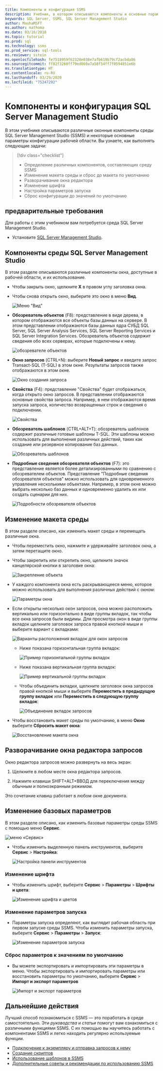 ```yaml
---
title: Компоненты и конфигурация SSMS
description: Учебник, в котором описываются компоненты и основные параметры конфигурации среды SQL Server Management Studio.
keywords: SQL Server, SSMS, SQL Server Management Studio
author: MashaMSFT
ms.author: mathoma
ms.date: 03/16/2018
ms.topic: tutorial
ms.prod: sql
ms.technology: ssms
ms.prod_service: sql-tools
ms.reviewer: sstein
ms.openlocfilehash: fe7518959f62328e038e7afb619b79cf2acbda86
ms.sourcegitcommit: ff82f3260ff79ed860a7a58f54ff7f0594851e6b
ms.translationtype: HT
ms.contentlocale: ru-RU
ms.lasthandoff: 03/29/2020
ms.locfileid: "75247292"
---
```

# <a name="sql-server-management-studio-components-and-configuration"></a>Компоненты и конфигурация SQL Server Management Studio

В этом учебнике описываются различные оконные компоненты среды SQL Server Management Studio (SSMS) и некоторые основные параметры конфигурации рабочей области. Вы узнаете, как выполнять следующие задачи: 

> [!div class="checklist"]
> * Определение различных компонентов, составляющих среду SSMS
> * Изменение макета среды и сброс до макета по умолчанию
> * Разворачивание окна редактора
> * Изменение шрифта
> * Настройка параметров запуска
> * Сброс конфигурации до значений по умолчанию

## <a name="prerequisites"></a>предварительные требования

Для работы с этим учебником вам потребуется среда SQL Server Management Studio.  

* Установите [SQL Server Management Studio](https://docs.microsoft.com/sql/ssms/download-sql-server-management-studio-ssms).

## <a name="sql-server-management-studio-components"></a>Компоненты среды SQL Server Management Studio

В этом разделе описываются различные компоненты окна, доступные в рабочей области, и их использование.

* Чтобы закрыть окно, щелкните **X** в правом углу заголовка окна.
* Чтобы снова открыть окно, выберите это окно в меню **Вид**.

    ![Меню "Вид"](media/ssms-configuration/viewmenu.png)

* **Обозреватель объектов** (F8): представление в виде дерева, в котором отображаются все объекты базы данных на сервере. В этом представлении отображаются базы данных ядра СУБД SQL Server, SQL Server Analysis Services, SQL Server Reporting Services и SQL Server Integration Services. Обозреватель объектов содержит сведения обо всех серверах, которые подключены к нему. 

    ![обозревателе объектов](media/ssms-configuration/objectexplorer.png)
* **Окно запросов** (CTRL+N): выберите **Новый запрос** и введите запрос Transact-SQL (T-SQL) в этом окне. Результаты запросов также отображаются в этом окне.

    ![Окно создания запроса](media/ssms-configuration/newquery.png)

* **Свойства** (F4): представление "Свойства" будет отображаться, когда открыто окно запросов. В представлении отображаются основные свойства запроса. Например, в нем отображаются время запуска запроса, количество возвращенных строк и сведения о подключении.  

    ![Свойства](media/ssms-configuration/properties.png)

* **Обозреватель шаблонов** (CTRL+ALT+T): обозреватель шаблонов содержит различные готовые шаблоны T-SQL. Эти шаблоны можно использовать для выполнения различных действий, таких как создание или резервное копирование баз данных. 

    ![Обозреватель шаблонов](media/ssms-configuration/templates.png)

* **Подробные сведения обозревателя объектов** (F7): это представление является более детализированными по сравнению с обозревателем объектов. Представление "Подробные сведения обозревателя объектов" можно использовать для одновременного управления несколькими объектами. Например, в этом окне можно выбрать несколько баз данных и одновременно удалить их или создать сценарии для них. 

    ![Подробности обозревателя объектов](media/ssms-configuration/objectexplorerdetails.PNG) 

## <a name="change-the-environment-layout"></a>Изменение макета среды 

В этом разделе описано, как изменить макет среды и перемещать различные окна. 

* Чтобы переместить окно, нажмите и удерживайте заголовок окна, а затем перетащите окно. 
* Чтобы закрепить или открепить окно, щелкните значок канцелярской кнопки в заголовке окна:

    ![Закрепление объекта](media/ssms-configuration/pushpin.png)

* У каждого компонента окна есть раскрывающееся меню, которое можно использовать для выполнения различных действий с окном: 

    ![Параметры окна](media/ssms-configuration/windowoptions.png)

* Если открыты несколько окон запросов, окна можно расположить вертикально или горизонтально в виде группы вкладок, так чтобы все окна запросов были видимы. Для просмотра окон в виде группы вкладок щелкните заголовок запроса правой кнопкой мыши и выберите вариант с вкладками:

    ![Варианты расположения вкладок для окон запросов](media/ssms-configuration/querytabbedoptions.png)

    * Ниже показана горизонтальная группа вкладок:

      ![Пример горизонтальной группы вкладок](media/ssms-configuration/horizontaltab.png)

    * Ниже показана вертикальная группа вкладок:

      ![Пример вертикальной группы вкладок](media/ssms-configuration/verticaltabgroup.png)

    * Чтобы объединить вкладки, щелкните заголовок окна запросов правой кнопкой мыши и выберите **Переместить в предыдущую группу вкладок** или **Переместить в следующую группу вкладок**:

      ![Объединение вкладок запросов](media/ssms-configuration/mergetabgroups.png)

* Чтобы восстановить макет среды по умолчанию, в меню **Окно** выберите **Сбросить макет окна**:

    ![Восстановление макета окна](media/ssms-configuration/resetwindowlayout.png)

## <a name="maximize-query-editor"></a>Разворачивание окна редактора запросов

Окно редактора запросов можно развернуть на весь экран:

1. Щелкните в любом месте окна редактора запросов.

2. Нажмите клавиши SHIFT+ALT+ВВОД для переключения между обычным и полноэкранным режимом. 

Это сочетание клавиш работает в любом окне документа. 

## <a name="change-basic-settings"></a>Изменение базовых параметров

В этом разделе описано, как изменить базовые параметры среды SSMS с помощью меню **Сервис**.

  ![меню «Сервис»](media/ssms-configuration/tools.png)

* Чтобы изменить выделенную панель инструментов, выберите **Сервис** > **Настройка**:

    ![Настройка панели инструментов](media/ssms-configuration/toolbar.png)

### <a name="change-the-font"></a>Изменение шрифта

* Чтобы изменить шрифт, выберите **Сервис** > **Параметры** > **Шрифты и цвета**:

     ![Изменение шрифта и цветов](media/ssms-configuration/fontsandcolors.png)

### <a name="change-startup-options"></a>Изменение параметров запуска

* Параметры запуска определяют, как выглядит рабочая область при первом запуске среды SSMS. Чтобы изменить параметры запуска, выберите **Сервис** > **Параметры** > **Запуск**:

    ![Изменение параметров запуска](media/ssms-configuration/startup.png)

### <a name="reset-settings-to-the-default"></a>Сброс параметров к значениям по умолчанию

* Вы можете экспортировать и импортировать эти параметры в меню. Чтобы экспортировать и импортировать параметры или восстановить параметры по умолчанию, выберите **Сервис** > **Импорт и экспорт параметров** 

    ![Импорт и экспорт параметров](media/ssms-configuration/settings.png)

## <a name="next-steps"></a>Дальнейшие действия

Лучший способ познакомиться с SSMS — это поработать в среде самостоятельно. Эти *руководства* и *статьи* помогут вам ознакомиться с различными функциями SSMS.  С их помощью вы научитесь работать с компонентами SSMS и легко находить регулярно используемые функции.

* [Подключение к экземпляру и отправка запросов к нему](connect-query-sql-server.md)
* [Создание скриптов](scripting-ssms.md)
* [Использование шаблонов в SSMS](../template/templates-ssms.md)
* [Дополнительные советы и рекомендации по использованию SSMS](ssms-tricks.md)